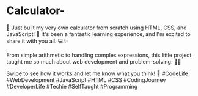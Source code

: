# Calculator-
🧮 Just built my very own calculator from scratch using HTML, CSS, and JavaScript! 🎉 It's been a fantastic learning experience, and I'm excited to share it with you all. 💻✨

From simple arithmetic to handling complex expressions, this little project taught me so much about web development and problem-solving. 🚀🔢

Swipe to see how it works and let me know what you think! 🙌 #CodeLife #WebDevelopment #JavaScript #HTML #CSS #CodingJourney #DeveloperLife #Techie #SelfTaught #Programming
